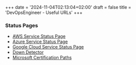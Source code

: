 +++
date = '2024-11-04T02:13:04+02:00'
draft = false
title = 'DevOpsEngineer - Useful URLs'
+++

### Status Pages
- [AWS Service Status Page](https://health.aws.amazon.com/health/status)
- [Azure Service Status Page](https://azure.status.microsoft/en-us/status)
- [Google Cloud Service Status Page](https://status.cloud.google.com)
- [Down Detector](https://downdetector.com)
- [Microsoft Certification Paths](https://query.prod.cms.rt.microsoft.com/cms/api/am/binary/RE2PjDI)
